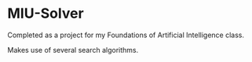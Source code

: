 # MIU-Solver
Completed as a project for my Foundations of Artificial Intelligence class.

Makes use of several search algorithms.
